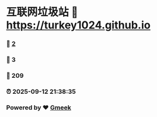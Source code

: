 # 互联网垃圾站 :link: https://turkey1024.github.io 
### :page_facing_up: [2](https://turkey1024.github.io/tag.html) 
### :speech_balloon: 3 
### :hibiscus: 209 
### :alarm_clock: 2025-09-12 21:38:35 
### Powered by :heart: [Gmeek](https://github.com/Meekdai/Gmeek)
